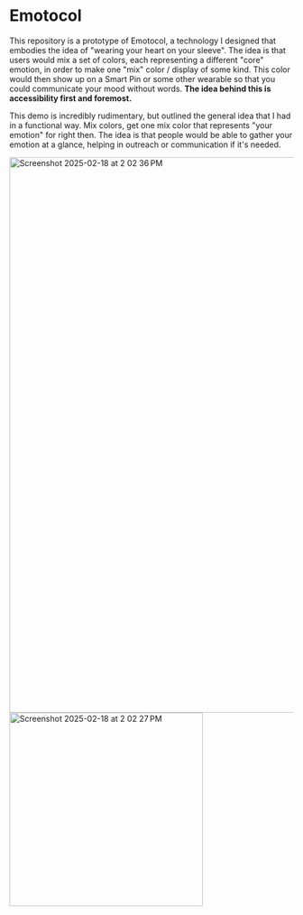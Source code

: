 # Emotocol

This repository is a prototype of Emotocol, a technology I designed that embodies the idea of "wearing your heart on your sleeve". The idea is that users would mix a set of colors, each representing a different "core" emotion, in order to make one "mix" color / display of some kind. This color would then show up on a Smart Pin or some other wearable so that you could communicate your mood without words. **The idea behind this is accessibility first and foremost.**

This demo is incredibly rudimentary, but outlined the general idea that I had in a functional way. Mix colors, get one mix color that represents "your emotion" for right then. The idea is that people would be able to gather your emotion at a glance, helping in outreach or communication if it's needed.

<img width="985" alt="Screenshot 2025-02-18 at 2 02 36 PM" src="https://github.com/user-attachments/assets/79897ddf-73a8-4421-b8b0-3a24a82170e0" />
<img width="343" alt="Screenshot 2025-02-18 at 2 02 27 PM" src="https://github.com/user-attachments/assets/17da672a-a676-4109-82e5-0f6fb1dacb94" />
